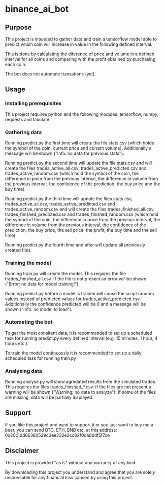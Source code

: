 # binance_ai_bot

## Purpose

This project is intended to gather data and train a tensorflow model able to predict which coin will increase in value in the following defined interval.

This is done by calculating the diference of price and volume in a defined interval for all coins and comparing with the profit obtained by purchasing each coin.

The bot does not automate transations (yet).

## Usage

### Installing prerequisites

This project requires python and the following modules: tensorflow, numpy, requests and tabulate. 

### Gathering data

Running predict.py the first time will create the file stats.csv (which holds the symbol of the coin, current price and current volume). Additionally a message will be shown ("Info: no data for previous stats").

Running predict.py the second time will update the file stats.csv and will create the files trades_active_all.csv, trades_active_predicted.csv and trades_active_random.csv (which hold the symbol of the coin, the difference in price from the previous interval, the difference in volume from the previous interval, the confidence of the prediction, the buy price and the buy time).

Running predict.py the third time will update the files stats.csv, trades_active_all.csv, trades_active_predicted.csv and trades_active_random.csv and will create the files trades_finished_all.csv, trades_finished_predicted.csv and trades_finished_random.csv (which hold the symbol of the coin, the difference in price from the previous interval, the difference in volume from the previous interval, the confidence of the prediction, the buy price, the sell price, the profit, the buy time and the sell time).

Running predict.py the fourth time and after will update all previously created files.

### Training the model

Running train.py will create the model. This requires the file trades_finished_all.csv. If the file is not present an error will be shown ("Error: no data for model training!").

Running predict.py before a model is trained will cause the script random values instead of predicted values for trades_active_predicted.csv. Additionally the confidence predicted will be 0 and a message will be shown ("Info: no model to load").

### Automating the bot

To get the most consitent data, it is recommended to set up a scheduled task for running predict.py every defined interval (e.g. 15 minutes, 1 hour, 4 hours etc.).

To train the model continuously it is recommended to set up a daily scheduled task for running train.py

### Analysing data

Running analyse.py will show agredated results from the simulated trades. This requires the files trades_finished_*.csv. If the files are not present a warning will be shown ("Warning: no data to analyze"). If some of the files are missing, data will be partially displayed.

## Support

If you like this project and want to support it or you just want to buy me a beer, you can send BTC, ETH, BNB etc. at this address: 0x20c1dd66380529c3ee232e2cc82f0ca0ddf5f7ce

## Disclaimer

This project is provided "as is" without any warranty of any kind.

By downloading this project you understand and agree that you are solely responsable for any financial loss caused by using this project.
